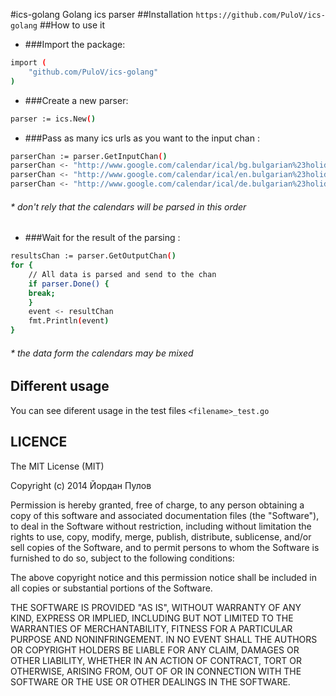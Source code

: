 #ics-golang
Golang ics parser
##Installation
`https://github.com/PuloV/ics-golang`
##How to use it
* ###Import the package:
```sh
import (
	"github.com/PuloV/ics-golang"
)
```
* ###Create a new parser:
```sh
parser := ics.New()
```
* ###Pass as many ics urls as you want to the input chan :
```sh
parserChan := parser.GetInputChan()
parserChan <- "http://www.google.com/calendar/ical/bg.bulgarian%23holiday%40group.v.calendar.google.com/public/basic.ics"
parserChan <- "http://www.google.com/calendar/ical/en.bulgarian%23holiday%40group.v.calendar.google.com/public/basic.ics"
parserChan <- "http://www.google.com/calendar/ical/de.bulgarian%23holiday%40group.v.calendar.google.com/public/basic.ics"
```
###### * don't rely that the calendars will be parsed in this order
* ###Wait for the result of the parsing :
```sh
resultsChan := parser.GetOutputChan()
for {
    // All data is parsed and send to the chan
    if parser.Done() {
    break;
    }
    event <- resultChan
    fmt.Println(event)
}
```
###### * the data form the calendars may be mixed

## Different usage
You can see diferent usage in the test files `<filename>_test.go`

## LICENCE
The MIT License (MIT)

Copyright (c) 2014 Йордан Пулов

Permission is hereby granted, free of charge, to any person obtaining a copy
of this software and associated documentation files (the "Software"), to deal
in the Software without restriction, including without limitation the rights
to use, copy, modify, merge, publish, distribute, sublicense, and/or sell
copies of the Software, and to permit persons to whom the Software is
furnished to do so, subject to the following conditions:

The above copyright notice and this permission notice shall be included in all
copies or substantial portions of the Software.

THE SOFTWARE IS PROVIDED "AS IS", WITHOUT WARRANTY OF ANY KIND, EXPRESS OR
IMPLIED, INCLUDING BUT NOT LIMITED TO THE WARRANTIES OF MERCHANTABILITY,
FITNESS FOR A PARTICULAR PURPOSE AND NONINFRINGEMENT. IN NO EVENT SHALL THE
AUTHORS OR COPYRIGHT HOLDERS BE LIABLE FOR ANY CLAIM, DAMAGES OR OTHER
LIABILITY, WHETHER IN AN ACTION OF CONTRACT, TORT OR OTHERWISE, ARISING FROM,
OUT OF OR IN CONNECTION WITH THE SOFTWARE OR THE USE OR OTHER DEALINGS IN THE
SOFTWARE.

